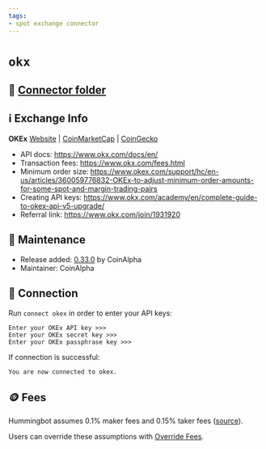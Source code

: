 ```yaml
---
tags:
- spot exchange connector
---
```


# `okx`

## 📁 [Connector folder](https://github.com/hummingbot/hummingbot/tree/master/hummingbot/connector/exchange/okx)

## ℹ️ Exchange Info

**OKEx** 
[Website](https://www.okx.com/) | [CoinMarketCap](https://coinmarketcap.com/exchanges/okx/) | [CoinGecko](https://www.coingecko.com/en/exchanges/okx)

* API docs: https://www.okx.com/docs/en/
* Transaction fees: https://www.okx.com/fees.html
* Minimum order size: https://www.okex.com/support/hc/en-us/articles/360059776832-OKEx-to-adjust-minimum-order-amounts-for-some-spot-and-margin-trading-pairs
* Creating API keys: https://www.okx.com/academy/en/complete-guide-to-okex-api-v5-upgrade/
* Referral link: https://www.okx.com/join/1931920

## 👷 Maintenance

* Release added: [0.33.0](/release-notes/0.33.0/) by CoinAlpha
* Maintainer: CoinAlpha

## 🔑 Connection

Run `connect okex` in order to enter your API keys:
 
```
Enter your OKEx API key >>>
Enter your OKEx secret key >>>
Enter your OKEx passphrase key >>>
```

If connection is successful:
```
You are now connected to okex.
```

## 🪙 Fees

Hummingbot assumes 0.1% maker fees and 0.15% taker fees ([source](https://github.com/hummingbot/hummingbot/blob/master/hummingbot/connector/exchange/okex/okex_utils.py#L12)).

Users can override these assumptions with [Override Fees](/global-configs/override-fees/).
